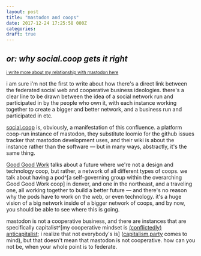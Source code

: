 ```yaml
---
layout: post
title: "mastodon and coops"
date: 2017-12-24 17:25:58 000Z
categories:
draft: true
---
```


## *or: why social.coop gets it right*
[<small>i write more about my relationship with mastodon here</small>](https://blog.rowan.website/2017/12/23/why-i-join-mastodon/)

i am sure i'm not the first to write about how there's a direct link between the federated social web and cooperative business ideologies.
there's a clear line to be drawn between the idea of a social network run and participated in by the people who own it, with each instance working together to create a bigger and better network, and a business run and participated in etc.

[social.coop](https://social.coop) is, obviously, a manifestation of this confluence. a platform coop-run instance of mastodon, they substitute loomio for the github issues tracker that mastodon development uses, and their wiki is about the instance rather than the software — but in many ways, abstractly, it's the same thing.

[Good Good Work](https://goodgoodwork.io) talks about a future where we're not a design and technology coop, but rather, a network of all different types of coops. we talk about having a pod^[a self-governing group within the overarching Good Good Work coop] in denver, and one in the northeast, and a traveling one, all working together to build a better future — and there's no reason why the pods have to work on the web, or even technology. it's a huge vision of a big network inside of a bigger network of coops, and by now, you should be able to see where this is going.

mastodon is not a cooperative business, and there are instances that are specifically capitalist^[my cooperative mindset is [(conflictedly) anticapitalist](https://blog.rowan.website/2017/12/25/me-conflicted-anticapitalist/); i realize that not everybody's is] ([capitalism.party](https://capitalism.party/about) comes to mind), but that doesn't mean that mastodon is not cooperative. how can you not be, when your whole point is to federate.
